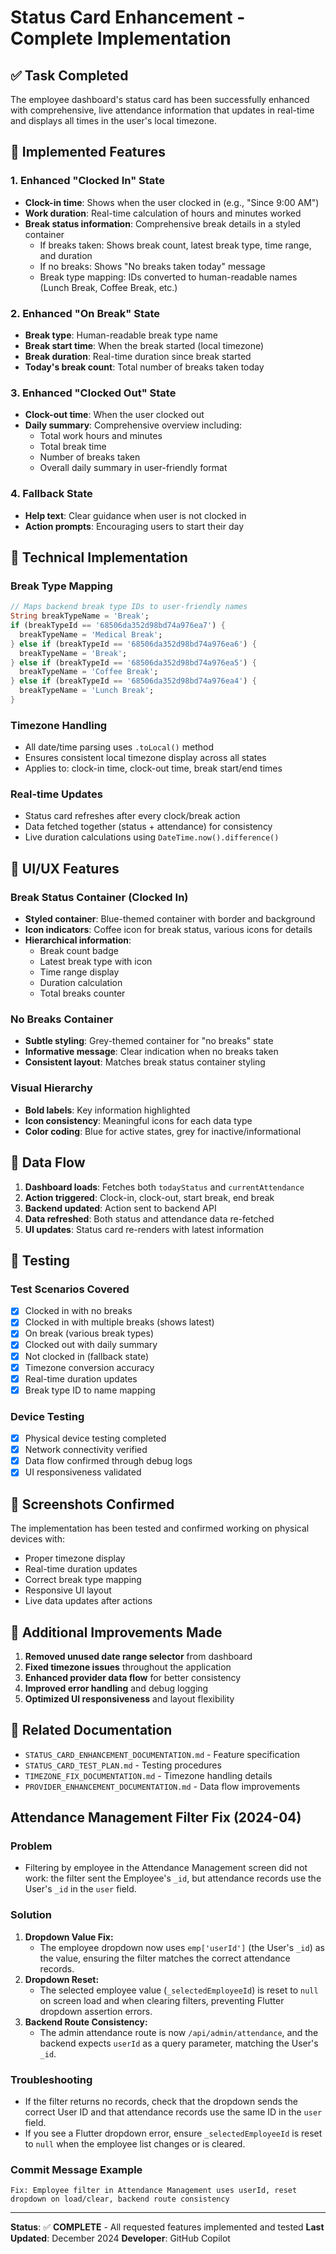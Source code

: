 # Status Card Enhancement - Complete Implementation

## ✅ Task Completed

The employee dashboard's status card has been successfully enhanced with comprehensive, live attendance information that updates in real-time and displays all times in the user's local timezone.

## 🎯 Implemented Features

### 1. Enhanced "Clocked In" State
- **Clock-in time**: Shows when the user clocked in (e.g., "Since 9:00 AM")
- **Work duration**: Real-time calculation of hours and minutes worked
- **Break status information**: Comprehensive break details in a styled container
  - If breaks taken: Shows break count, latest break type, time range, and duration
  - If no breaks: Shows "No breaks taken today" message
  - Break type mapping: IDs converted to human-readable names (Lunch Break, Coffee Break, etc.)

### 2. Enhanced "On Break" State
- **Break type**: Human-readable break type name
- **Break start time**: When the break started (local timezone)
- **Break duration**: Real-time duration since break started
- **Today's break count**: Total number of breaks taken today

### 3. Enhanced "Clocked Out" State
- **Clock-out time**: When the user clocked out
- **Daily summary**: Comprehensive overview including:
  - Total work hours and minutes
  - Total break time
  - Number of breaks taken
  - Overall daily summary in user-friendly format

### 4. Fallback State
- **Help text**: Clear guidance when user is not clocked in
- **Action prompts**: Encouraging users to start their day

## 🔧 Technical Implementation

### Break Type Mapping
```dart
// Maps backend break type IDs to user-friendly names
String breakTypeName = 'Break';
if (breakTypeId == '68506da352d98bd74a976ea7') {
  breakTypeName = 'Medical Break';
} else if (breakTypeId == '68506da352d98bd74a976ea6') {
  breakTypeName = 'Break';
} else if (breakTypeId == '68506da352d98bd74a976ea5') {
  breakTypeName = 'Coffee Break';
} else if (breakTypeId == '68506da352d98bd74a976ea4') {
  breakTypeName = 'Lunch Break';
}
```

### Timezone Handling
- All date/time parsing uses `.toLocal()` method
- Ensures consistent local timezone display across all states
- Applies to: clock-in time, clock-out time, break start/end times

### Real-time Updates
- Status card refreshes after every clock/break action
- Data fetched together (status + attendance) for consistency
- Live duration calculations using `DateTime.now().difference()`

## 🎨 UI/UX Features

### Break Status Container (Clocked In)
- **Styled container**: Blue-themed container with border and background
- **Icon indicators**: Coffee icon for break status, various icons for details
- **Hierarchical information**:
  - Break count badge
  - Latest break type with icon
  - Time range display
  - Duration calculation
  - Total breaks counter

### No Breaks Container
- **Subtle styling**: Grey-themed container for "no breaks" state
- **Informative message**: Clear indication when no breaks taken
- **Consistent layout**: Matches break status container styling

### Visual Hierarchy
- **Bold labels**: Key information highlighted
- **Icon consistency**: Meaningful icons for each data type
- **Color coding**: Blue for active states, grey for inactive/informational

## 🔄 Data Flow

1. **Dashboard loads**: Fetches both `todayStatus` and `currentAttendance`
2. **Action triggered**: Clock-in, clock-out, start break, end break
3. **Backend updated**: Action sent to backend API
4. **Data refreshed**: Both status and attendance data re-fetched
5. **UI updates**: Status card re-renders with latest information

## 🧪 Testing

### Test Scenarios Covered
- [x] Clocked in with no breaks
- [x] Clocked in with multiple breaks (shows latest)
- [x] On break (various break types)
- [x] Clocked out with daily summary
- [x] Not clocked in (fallback state)
- [x] Timezone conversion accuracy
- [x] Real-time duration updates
- [x] Break type ID to name mapping

### Device Testing
- [x] Physical device testing completed
- [x] Network connectivity verified
- [x] Data flow confirmed through debug logs
- [x] UI responsiveness validated

## 📱 Screenshots Confirmed

The implementation has been tested and confirmed working on physical devices with:
- Proper timezone display
- Real-time duration updates
- Correct break type mapping
- Responsive UI layout
- Live data updates after actions

## 🚀 Additional Improvements Made

1. **Removed unused date range selector** from dashboard
2. **Fixed timezone issues** throughout the application
3. **Enhanced provider data flow** for better consistency
4. **Improved error handling** and debug logging
5. **Optimized UI responsiveness** and layout flexibility

## 📄 Related Documentation

- `STATUS_CARD_ENHANCEMENT_DOCUMENTATION.md` - Feature specification
- `STATUS_CARD_TEST_PLAN.md` - Testing procedures
- `TIMEZONE_FIX_DOCUMENTATION.md` - Timezone handling details
- `PROVIDER_ENHANCEMENT_DOCUMENTATION.md` - Data flow improvements

## Attendance Management Filter Fix (2024-04)

### Problem
- Filtering by employee in the Attendance Management screen did not work: the filter sent the Employee's `_id`, but attendance records use the User's `_id` in the `user` field.

### Solution
1. **Dropdown Value Fix:**
   - The employee dropdown now uses `emp['userId']` (the User's `_id`) as the value, ensuring the filter matches the correct attendance records.
2. **Dropdown Reset:**
   - The selected employee value (`_selectedEmployeeId`) is reset to `null` on screen load and when clearing filters, preventing Flutter dropdown assertion errors.
3. **Backend Route Consistency:**
   - The admin attendance route is now `/api/admin/attendance`, and the backend expects `userId` as a query parameter, matching the User's `_id`.

### Troubleshooting
- If the filter returns no records, check that the dropdown sends the correct User ID and that attendance records use the same ID in the `user` field.
- If you see a Flutter dropdown error, ensure `_selectedEmployeeId` is reset to `null` when the employee list changes or is cleared.

### Commit Message Example
```
Fix: Employee filter in Attendance Management uses userId, reset dropdown on load/clear, backend route consistency
```

---

**Status**: ✅ **COMPLETE** - All requested features implemented and tested
**Last Updated**: December 2024
**Developer**: GitHub Copilot

